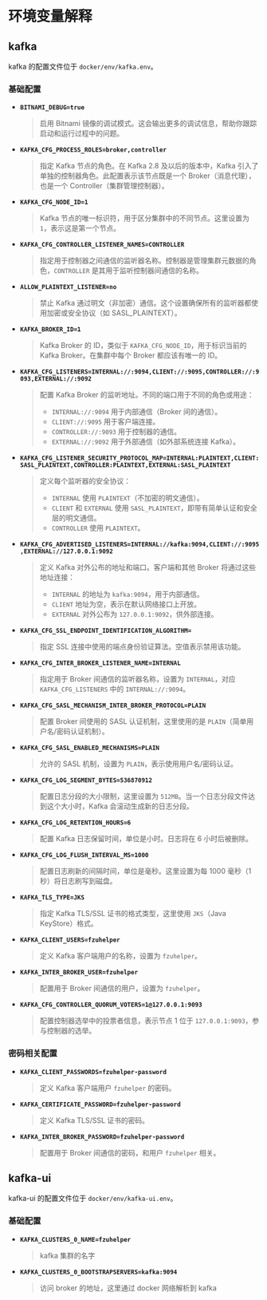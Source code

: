 # 环境变量解释

## kafka

kafka 的配置文件位于 `docker/env/kafka.env`。

### 基础配置

- **`BITNAMI_DEBUG=true`**

  > 启用 Bitnami 镜像的调试模式。这会输出更多的调试信息，帮助你跟踪启动和运行过程中的问题。

- **`KAFKA_CFG_PROCESS_ROLES=broker,controller`**

  > 指定 Kafka 节点的角色。在 Kafka 2.8 及以后的版本中，Kafka 引入了单独的控制器角色。此配置表示该节点既是一个 Broker（消息代理），也是一个 Controller（集群管理控制器）。

- **`KAFKA_CFG_NODE_ID=1`**

  > Kafka 节点的唯一标识符，用于区分集群中的不同节点。这里设置为 `1`，表示这是第一个节点。

- **`KAFKA_CFG_CONTROLLER_LISTENER_NAMES=CONTROLLER`**

  > 指定用于控制器之间通信的监听器名称。控制器是管理集群元数据的角色，`CONTROLLER` 是其用于监听控制器间通信的名称。

- **`ALLOW_PLAINTEXT_LISTENER=no`**

  > 禁止 Kafka 通过明文（非加密）通信。这个设置确保所有的监听器都使用加密或安全协议（如 SASL_PLAINTEXT）。

- **`KAFKA_BROKER_ID=1`**

  > Kafka Broker 的 ID，类似于 `KAFKA_CFG_NODE_ID`，用于标识当前的 Kafka Broker。在集群中每个 Broker 都应该有唯一的 ID。

- **`KAFKA_CFG_LISTENERS=INTERNAL://:9094,CLIENT://:9095,CONTROLLER://:9093,EXTERNAL://:9092`**

  > 配置 Kafka Broker 的监听地址。不同的端口用于不同的角色或用途：
  >
  > - `INTERNAL://:9094` 用于内部通信（Broker 间的通信）。
  > - `CLIENT://:9095` 用于客户端连接。
  > - `CONTROLLER://:9093` 用于控制器的通信。
  > - `EXTERNAL://:9092` 用于外部通信（如外部系统连接 Kafka）。

- **`KAFKA_CFG_LISTENER_SECURITY_PROTOCOL_MAP=INTERNAL:PLAINTEXT,CLIENT:SASL_PLAINTEXT,CONTROLLER:PLAINTEXT,EXTERNAL:SASL_PLAINTEXT`**

  > 定义每个监听器的安全协议：
  >
  > - `INTERNAL` 使用 `PLAINTEXT`（不加密的明文通信）。
  > - `CLIENT` 和 `EXTERNAL` 使用 `SASL_PLAINTEXT`，即带有简单认证和安全层的明文通信。
  > - `CONTROLLER` 使用 `PLAINTEXT`。

- **`KAFKA_CFG_ADVERTISED_LISTENERS=INTERNAL://kafka:9094,CLIENT://:9095,EXTERNAL://127.0.0.1:9092`**

  > 定义 Kafka 对外公布的地址和端口。客户端和其他 Broker 将通过这些地址连接：
  >
  > - `INTERNAL` 的地址为 `kafka:9094`，用于内部通信。
  > - `CLIENT` 地址为空，表示在默认网络接口上开放。
  > - `EXTERNAL` 对外公布为 `127.0.0.1:9092`，供外部连接。

- **`KAFKA_CFG_SSL_ENDPOINT_IDENTIFICATION_ALGORITHM=`**

  > 指定 SSL 连接中使用的端点身份验证算法。空值表示禁用该功能。

- **`KAFKA_CFG_INTER_BROKER_LISTENER_NAME=INTERNAL`**

  > 指定用于 Broker 间通信的监听器名称，设置为 `INTERNAL`，对应 `KAFKA_CFG_LISTENERS` 中的 `INTERNAL://:9094`。

- **`KAFKA_CFG_SASL_MECHANISM_INTER_BROKER_PROTOCOL=PLAIN`**

  > 配置 Broker 间使用的 SASL 认证机制，这里使用的是 `PLAIN`（简单用户名/密码认证机制）。

- **`KAFKA_CFG_SASL_ENABLED_MECHANISMS=PLAIN`**

  > 允许的 SASL 机制，设置为 `PLAIN`，表示使用用户名/密码认证。

- **`KAFKA_CFG_LOG_SEGMENT_BYTES=536870912`**

  > 配置日志分段的大小限制，这里设置为 `512MB`。当一个日志分段文件达到这个大小时，Kafka 会滚动生成新的日志分段。

- **`KAFKA_CFG_LOG_RETENTION_HOURS=6`**

  > 配置 Kafka 日志保留时间，单位是小时。日志将在 6 小时后被删除。

- **`KAFKA_CFG_LOG_FLUSH_INTERVAL_MS=1000`**

  > 配置日志刷新的间隔时间，单位是毫秒。这里设置为每 1000 毫秒（1 秒）将日志刷写到磁盘。

- **`KAFKA_TLS_TYPE=JKS`**

  > 指定 Kafka TLS/SSL 证书的格式类型，这里使用 `JKS`（Java KeyStore）格式。

- **`KAFKA_CLIENT_USERS=fzuhelper`**

  > 定义 Kafka 客户端用户的名称，设置为 `fzuhelper`。

- **`KAFKA_INTER_BROKER_USER=fzuhelper`**

  > 配置用于 Broker 间通信的用户，设置为 `fzuhelper`。

- **`KAFKA_CFG_CONTROLLER_QUORUM_VOTERS=1@127.0.0.1:9093`**

  > 配置控制器选举中的投票者信息，表示节点 1 位于 `127.0.0.1:9093`，参与控制器的选举。

### 密码相关配置

- **`KAFKA_CLIENT_PASSWORDS=fzuhelper-password`**

  > 定义 Kafka 客户端用户 `fzuhelper` 的密码。

- **`KAFKA_CERTIFICATE_PASSWORD=fzuhelper-password`**

  > 定义 Kafka TLS/SSL 证书的密码。

- **`KAFKA_INTER_BROKER_PASSWORD=fzuhelper-password`**

  > 配置用于 Broker 间通信的密码，和用户 `fzuhelper` 相关。

## kafka-ui

kafka-ui 的配置文件位于 `docker/env/kafka-ui.env`。

### 基础配置

- **`KAFKA_CLUSTERS_0_NAME=fzuhelper`**

  > kafka 集群的名字

- **`KAFKA_CLUSTERS_0_BOOTSTRAPSERVERS=kafka:9094`**

  > 访问 broker 的地址，这里通过 docker 网络解析到 kafka

